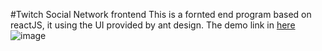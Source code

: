 #Twitch Social Network frontend
This is a fornted end program based on reactJS, it using the UI provided by ant design.
The demo link in [here](http://18.144.22.235/)
![image](https://user-images.githubusercontent.com/70665937/129244530-6e47162a-a77d-49a3-bae6-0619451afed5.png)

